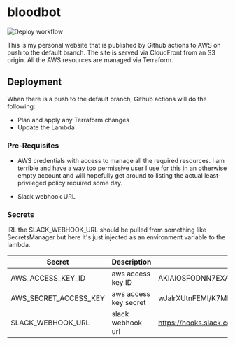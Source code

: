 # bloodbot

![Deploy workflow](https://github.com/tribats/bloodbot/workflows/deploy/badge.svg)

This is my personal website that is published by Github actions to AWS on
push to the default branch. The site is served via CloudFront from an S3
origin. All the AWS resources are managed via Terraform.

## Deployment

When there is a push to the default branch, Github actions will do the following:

- Plan and apply any Terraform changes
- Update the Lambda

### Pre-Requisites

- AWS credentials with access to manage all the required resources.
  I am terrible and have a way too permissive user I use for this in an
  otherwise empty account and will hopefully get around to listing the actual
  least-privileged policy required some day.

- Slack webhook URL

### Secrets

IRL the SLACK_WEBHOOK_URL should be pulled from something like SecretsManager
but here it's just injected as an environment variable to the lambda.

| Secret                | Description           | Example                                                          |
| --------------------- | --------------------- | ---------------------------------------------------------------- |
| AWS_ACCESS_KEY_ID     | aws access key ID     | AKIAIOSFODNN7EXAMPLE                                             |
| AWS_SECRET_ACCESS_KEY | aws access key secret | wJalrXUtnFEMI/K7MDENG/bPxRfiCYEXAMPLEKEY                         |
| SLACK_WEBHOOK_URL     | slack webhook url     | https://hooks.slack.com/services/D34DB33F/R2D2C3P0/H4CktH3Pl4n3T |
